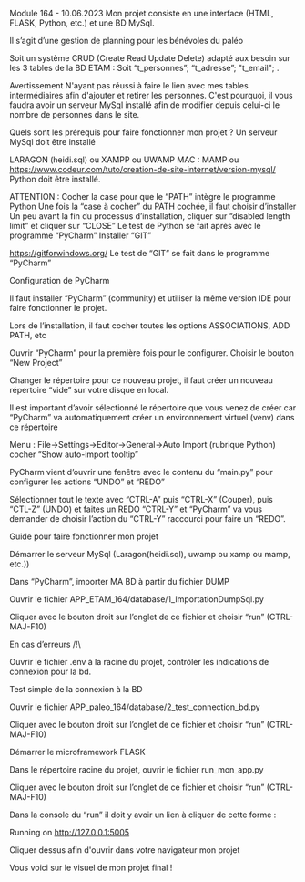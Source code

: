 Module 164 - 10.06.2023
Mon projet consiste en une interface (HTML, FLASK, Python, etc.) et une BD MySql.

Il s’agit d’une gestion de planning pour les bénévoles du paléo

Soit un système CRUD (Create Read Update Delete) adapté aux besoin sur les 3 tables de la BD ETAM : Soit “t_personnes”; “t_adresse”; "t_email"; .

Avertissement
N'ayant pas réussi à faire le lien avec mes tables intermédiaires afin d'ajouter et retirer les personnes. C'est pourquoi, il vous faudra avoir un serveur MySql installé afin de modifier depuis celui-ci le nombre de personnes dans le site.

Quels sont les prérequis pour faire fonctionner mon projet ?
Un serveur MySql doit être installé

LARAGON (heidi.sql) ou XAMPP ou UWAMP
MAC : MAMP ou https://www.codeur.com/tuto/creation-de-site-internet/version-mysql/
Python doit être installé.

ATTENTION : Cocher la case pour que le “PATH” intègre le programme Python
Une fois la “case à cocher” du PATH cochée, il faut choisir d’installer
Un peu avant la fin du processus d’installation, cliquer sur “disabled length limit” et cliquer sur “CLOSE”
Le test de Python se fait après avec le programme “PyCharm”
Installer “GIT”

https://gitforwindows.org/
Le test de “GIT” se fait dans le programme “PyCharm”

Configuration de PyCharm

Il faut installer “PyCharm” (community) et utiliser la même version IDE pour faire fonctionner le projet.

Lors de l’installation, il faut cocher toutes les options ASSOCIATIONS, ADD PATH, etc

Ouvrir “PyCharm” pour la première fois pour le configurer. Choisir le bouton “New Project”

Changer le répertoire pour ce nouveau projet, il faut créer un nouveau répertoire “vide” sur votre disque en local.

Il est important d’avoir sélectionné le répertoire que vous venez de créer car “PyCharm” va automatiquement créer un environnement virtuel (venv) dans ce répertoire

Menu : File->Settings->Editor->General->Auto Import (rubrique Python) cocher “Show auto-import tooltip”

PyCharm vient d’ouvrir une fenêtre avec le contenu du “main.py” pour configurer les actions “UNDO” et “REDO”

Sélectionner tout le texte avec “CTRL-A” puis “CTRL-X” (Couper), puis “CTL-Z” (UNDO) et faites un REDO “CTRL-Y” et “PyCharm” va vous demander de choisir l’action du “CTRL-Y” raccourci pour faire un “REDO”.

Guide pour faire fonctionner mon projet

Démarrer le serveur MySql (Laragon(heidi.sql), uwamp ou xamp ou mamp, etc.))

Dans “PyCharm”, importer MA BD à partir du fichier DUMP

Ouvrir le fichier APP_ETAM_164/database/1_ImportationDumpSql.py

Cliquer avec le bouton droit sur l’onglet de ce fichier et choisir “run” (CTRL-MAJ-F10)

En cas d’erreurs /!\

Ouvrir le fichier .env à la racine du projet, contrôler les indications de connexion pour la bd.

Test simple de la connexion à la BD

Ouvrir le fichier APP_paleo_164/database/2_test_connection_bd.py

Cliquer avec le bouton droit sur l’onglet de ce fichier et choisir “run” (CTRL-MAJ-F10)

Démarrer le microframework FLASK

Dans le répertoire racine du projet, ouvrir le fichier run_mon_app.py

Cliquer avec le bouton droit sur l’onglet de ce fichier et choisir “run” (CTRL-MAJ-F10)

Dans la console du “run” il doit y avoir un lien à cliquer de cette forme :

Running on http://127.0.0.1:5005

Cliquer dessus afin d'ouvrir dans votre navigateur mon projet

Vous voici sur le visuel de mon projet final !

